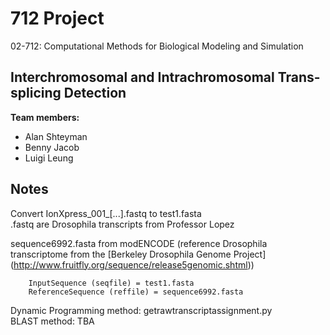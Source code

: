 712 Project
===========
02-712: Computational Methods for Biological Modeling and Simulation

## Interchromosomal and Intrachromosomal Trans-splicing Detection

**Team members:**
+ Alan Shteyman
+ Benny Jacob
+ Luigi Leung

## Notes
Convert IonXpress_001_[...].fastq to test1.fasta  
.fastq are Drosophila transcripts from Professor Lopez  
  
sequence6992.fasta from modENCODE
(reference Drosophila transcriptome from the
[Berkeley Drosophila Genome Project]
(http://www.fruitfly.org/sequence/release5genomic.shtml))

        InputSequence (seqfile) = test1.fasta
        ReferenceSequence (reffile) = sequence6992.fasta

Dynamic Programming method: getrawtranscriptassignment.py  
BLAST method: TBA
